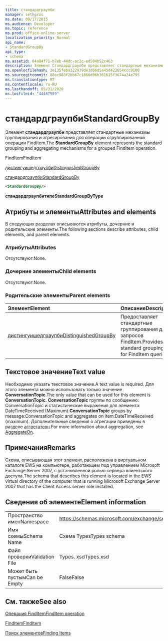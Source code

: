 ```yaml
---
title: стандардграупби
manager: sethgros
ms.date: 09/17/2015
ms.audience: Developer
ms.topic: reference
ms.prod: office-online-server
localization_priority: Normal
api_name:
- StandardGroupBy
api_type:
- schema
ms.assetid: 04a84f71-b7eb-44dc-ac2c-ed504b52c463
description: Элемент Стандардграупби представляет стандартные механизмы группирования и агрегирования для операции сгруппированной операции FindItem.
ms.openlocfilehash: 3e135feba322979de3d66d5a45d423654ccc9100
ms.sourcegitcommit: 88ec988f2bb67c1866d06b361615f3674a24e795
ms.translationtype: MT
ms.contentlocale: ru-RU
ms.lasthandoff: 05/31/2020
ms.locfileid: "44467559"
---
```

# <a name="standardgroupby"></a><span data-ttu-id="27310-103">стандардграупби</span><span class="sxs-lookup"><span data-stu-id="27310-103">StandardGroupBy</span></span>

<span data-ttu-id="27310-104">Элемент **стандардграупби** представляет стандартные механизмы группирования и агрегирования для операции сгруппированной операции FindItem.</span><span class="sxs-lookup"><span data-stu-id="27310-104">The **StandardGroupBy** element represents the standard grouping and aggregating mechanisms for a grouped FindItem operation.</span></span> 
  
[<span data-ttu-id="27310-105">FindItem</span><span class="sxs-lookup"><span data-stu-id="27310-105">FindItem</span></span>](finditem.md)
  
[<span data-ttu-id="27310-106">дистингуишедграупби</span><span class="sxs-lookup"><span data-stu-id="27310-106">DistinguishedGroupBy</span></span>](distinguishedgroupby.md)
  
[<span data-ttu-id="27310-107">стандардграупби</span><span class="sxs-lookup"><span data-stu-id="27310-107">StandardGroupBy</span></span>](standardgroupby.md)
  
```xml
<StandardGroupBy/>
```

 <span data-ttu-id="27310-108">**стандардграупбитипе**</span><span class="sxs-lookup"><span data-stu-id="27310-108">**StandardGroupByType**</span></span>
## <a name="attributes-and-elements"></a><span data-ttu-id="27310-109">Атрибуты и элементы</span><span class="sxs-lookup"><span data-stu-id="27310-109">Attributes and elements</span></span>

<span data-ttu-id="27310-110">В следующих разделах описываются атрибуты, дочерние и родительские элементы.</span><span class="sxs-lookup"><span data-stu-id="27310-110">The following sections describe attributes, child elements, and parent elements.</span></span>
  
### <a name="attributes"></a><span data-ttu-id="27310-111">Атрибуты</span><span class="sxs-lookup"><span data-stu-id="27310-111">Attributes</span></span>

<span data-ttu-id="27310-112">Отсутствуют.</span><span class="sxs-lookup"><span data-stu-id="27310-112">None.</span></span>
  
### <a name="child-elements"></a><span data-ttu-id="27310-113">Дочерние элементы</span><span class="sxs-lookup"><span data-stu-id="27310-113">Child elements</span></span>

<span data-ttu-id="27310-114">Отсутствуют.</span><span class="sxs-lookup"><span data-stu-id="27310-114">None.</span></span>
  
### <a name="parent-elements"></a><span data-ttu-id="27310-115">Родительские элементы</span><span class="sxs-lookup"><span data-stu-id="27310-115">Parent elements</span></span>

|<span data-ttu-id="27310-116">**Элемент**</span><span class="sxs-lookup"><span data-stu-id="27310-116">**Element**</span></span>|<span data-ttu-id="27310-117">**Описание**</span><span class="sxs-lookup"><span data-stu-id="27310-117">**Description**</span></span>|
|:-----|:-----|
|[<span data-ttu-id="27310-118">дистингуишедграупби</span><span class="sxs-lookup"><span data-stu-id="27310-118">DistinguishedGroupBy</span></span>](distinguishedgroupby.md) <br/> |<span data-ttu-id="27310-119">Предоставляет стандартные группирования для запросов FindItem.</span><span class="sxs-lookup"><span data-stu-id="27310-119">Provides standard groupings for FindItem queries.</span></span>  <br/> |
   
## <a name="text-value"></a><span data-ttu-id="27310-120">Текстовое значение</span><span class="sxs-lookup"><span data-stu-id="27310-120">Text value</span></span>

<span data-ttu-id="27310-121">Необходимо указать текстовое значение.</span><span class="sxs-lookup"><span data-stu-id="27310-121">A text value is required.</span></span> <span data-ttu-id="27310-122">Для этого элемента можно использовать только значение **ConversationTopic**.</span><span class="sxs-lookup"><span data-stu-id="27310-122">The only value that can be used for this element is **ConversationTopic**.</span></span> <span data-ttu-id="27310-123">**ConversationTopic** группы по сообщению: ConversationTopic и статистические выражения для элемента: DateTimeReceived (Maximum).</span><span class="sxs-lookup"><span data-stu-id="27310-123">**ConversationTopic** groups by message:ConversationTopic and aggregates on item:DateTimeReceived (maximum).</span></span> <span data-ttu-id="27310-124">Дополнительные сведения о агрегации приведены в разделе [аггрегатеон](aggregateon.md).</span><span class="sxs-lookup"><span data-stu-id="27310-124">For more information about aggregation, see [AggregateOn](aggregateon.md).</span></span>
  
## <a name="remarks"></a><span data-ttu-id="27310-125">Примечания</span><span class="sxs-lookup"><span data-stu-id="27310-125">Remarks</span></span>

<span data-ttu-id="27310-126">Схема, описывающая этот элемент, расположена в виртуальном каталоге EWS на компьютере, работающем под управлением Microsoft Exchange Server 2007, с установленной ролью сервера клиентского доступа.</span><span class="sxs-lookup"><span data-stu-id="27310-126">The schema that describes this element is located in the EWS virtual directory of the computer that is running Microsoft Exchange Server 2007 that has the Client Access server role installed.</span></span>
  
## <a name="element-information"></a><span data-ttu-id="27310-127">Сведения об элементе</span><span class="sxs-lookup"><span data-stu-id="27310-127">Element information</span></span>

|||
|:-----|:-----|
|<span data-ttu-id="27310-128">Пространство имен</span><span class="sxs-lookup"><span data-stu-id="27310-128">Namespace</span></span>  <br/> |https://schemas.microsoft.com/exchange/services/2006/types  <br/> |
|<span data-ttu-id="27310-129">Имя схемы</span><span class="sxs-lookup"><span data-stu-id="27310-129">Schema Name</span></span>  <br/> |<span data-ttu-id="27310-130">Схема Types</span><span class="sxs-lookup"><span data-stu-id="27310-130">Types schema</span></span>  <br/> |
|<span data-ttu-id="27310-131">Файл проверки</span><span class="sxs-lookup"><span data-stu-id="27310-131">Validation File</span></span>  <br/> |<span data-ttu-id="27310-132">Types. xsd</span><span class="sxs-lookup"><span data-stu-id="27310-132">Types.xsd</span></span>  <br/> |
|<span data-ttu-id="27310-133">Может быть пустым</span><span class="sxs-lookup"><span data-stu-id="27310-133">Can be Empty</span></span>  <br/> |<span data-ttu-id="27310-134">False</span><span class="sxs-lookup"><span data-stu-id="27310-134">False</span></span>  <br/> |
   
## <a name="see-also"></a><span data-ttu-id="27310-135">См. также</span><span class="sxs-lookup"><span data-stu-id="27310-135">See also</span></span>



[<span data-ttu-id="27310-136">Операция FindItem</span><span class="sxs-lookup"><span data-stu-id="27310-136">FindItem operation</span></span>](finditem-operation.md)
  
[<span data-ttu-id="27310-137">FindItem</span><span class="sxs-lookup"><span data-stu-id="27310-137">FindItem</span></span>](finditem.md)


[<span data-ttu-id="27310-138">Поиск элементов</span><span class="sxs-lookup"><span data-stu-id="27310-138">Finding Items</span></span>](https://msdn.microsoft.com/library/63af1f9c-464b-4fca-9ae3-3d60f24ca93c%28Office.15%29.aspx)

